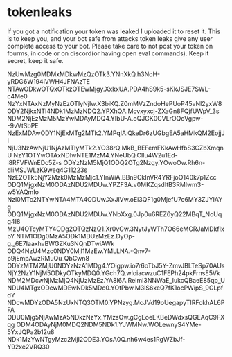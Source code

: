# tokenleaks
If you got a notification your token was leaked I uploaded it to reset it. This is to keep you, and your bot safe from attacks token leaks give any user complete access to your bot. Please take care to not post your token on fourms, in code or on discord(or having open eval commands). Keep it secret, keep it safe.

NzUwMzg0MDMxMDkwMzQzOTk3.YNnXkQ.h3NoH-yRDG6W194iVWH4JFNAzTE
NTAwODkwOTQxOTkzOTEwMjgy.XxkxUA.PDA4hS9k5-sKkJSJE7SWL-c4Me0
NzYxNTAxNzMyNzEzOTIyNjIw.X3biKQ.Z0mMVzZndoHePUoP45vNl2yxW8
ODY2NjkxNTI4NDk1MzMzNDQ2.YPXhQA.Mcvxyxcj-ZXaGn8FQjfUWpV_3s
NDM2NjEzMzM5MzYwMDAyMDQ4.YIbU-A.oQJGK0CVLrOQoVgpw--9vVtSbPE
NzExMDAwODY1NjExMTg2MTk2.YMPqIA.QkeDr6zUGbgEA5aHMkQM2EojjJI
NjU3NzAwNjU1NjAzMTIyMTk2.YO38rQ.MkB_BEFemFKkAwHfbS3CZbXmqnU
NzY1OTYwOTAxNDIwNTE1MzM4.YNeUbQ.CIlu4W2u1Ed-i8RFVFWnEDc5Z-s
ODYzNzM5MjQ1ODQ2OTg2Nzgy.YOwoOw.Rh6n-dIiMSJWLzK9weq4G11223s
NzE2OTk5NjY2Mzk0MzMzMjc1.YInWiA.BBn9CkInVR4YRFjoO140k7p1Zcc
ODQ1MjgxNzM0ODAzNDU2MDUw.YPZF3A.v0MKZqsdItB3RMlwm3-w5YAQmIo
NzI0MTc2NTYwNTA4MTA4ODUw.XxJlVw.oEi3QF1g0MjefU7c6MY3ZJYIAYg
ODQ1MjgxNzM0ODAzNDU2MDUw.YNbXxg.0Jp0u6REZ6yQ22MBqT_NoUqg4I8
MzU4OTcyMTY4ODg2OTQzNzQ1.Xr0vGw.3NytJyWTh7O66eMCRJaMDkfIxbY
NTM1ODg0MzA5ODk1MDUzMzEz.DyOp-g._6E7IaaxhvBWGZKu3NQnDTwiAWk
ODQ4NzU4Mzc0NDY0MjI1MzEw.YMLLNA.-Qnv7-p9jEmpAwzRMuQu_QbCwn8
ODYzMTM2MjU0NDYzNzA1MDg4.YOigpw.io7r6oTbJ5Y-ZmvJBLTeSp70AUs
NjY2NzY1NjM5ODkyOTkyMDQ0.YGch7Q.wIoiacwzuC1FEPh24pkFrnsE5Vk
NDM2MDcwNjMzMjQ4NjUzMzEz.YA8l6A.ReIml3NNWaE_IukcQBaeE85qp_U
NDU4MTgxODcwMDEwNDk5MDc0.YOtPbw.M3lS6xeQ7fK1ocPWipS_9GLpfdY
NDcwMDYzODA5NzUxNTQ3OTM0.YPNzyg.McJVd19oUegapyTIRFokhAL6PFA
ODU0Mjg5NjAwMzA5NDkzNzYx.YMzsOw.gCgEoeEKBeDWdxsQGEAqC9FXqg
ODM4ODAyNjM0MDQ2NDM5NDk1.YJWMNw.WOLewnyS4YMe-5YxJQPa2b12u8
NDk1MzYwNTgyMzc2MjI2ODE3.YOsA0Q.nh6w4es1RgWZbJf-Y92xe2VRQ30
